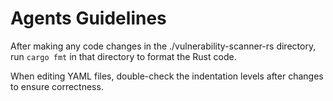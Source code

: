 # Agents Guidelines

After making any code changes in the ./vulnerability-scanner-rs directory, run `cargo fmt` in that directory to format the Rust code.

When editing YAML files, double-check the indentation levels after changes to ensure correctness.